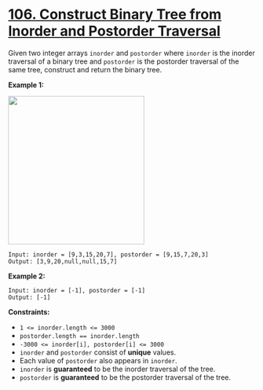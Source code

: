 # [106. Construct Binary Tree from Inorder and Postorder Traversal](https://leetcode.com/problems/construct-binary-tree-from-inorder-and-postorder-traversal/description/)

Given two integer arrays `inorder` and `postorder` where `inorder` is the inorder traversal of a binary tree and `postorder` is the postorder traversal of the same tree, construct and return the binary tree.

**Example 1:** 

<img alt="" src="https://assets.leetcode.com/uploads/2021/02/19/tree.jpg" style="width: 277px; height: 302px;">

```
Input: inorder = [9,3,15,20,7], postorder = [9,15,7,20,3]
Output: [3,9,20,null,null,15,7]
```

**Example 2:** 

```
Input: inorder = [-1], postorder = [-1]
Output: [-1]
```

**Constraints:** 

- `1 <= inorder.length <= 3000`
- `postorder.length == inorder.length`
- `-3000 <= inorder[i], postorder[i] <= 3000`
- `inorder` and `postorder` consist of **unique**  values.
- Each value of `postorder` also appears in `inorder`.
- `inorder` is **guaranteed**  to be the inorder traversal of the tree.
- `postorder` is **guaranteed**  to be the postorder traversal of the tree.